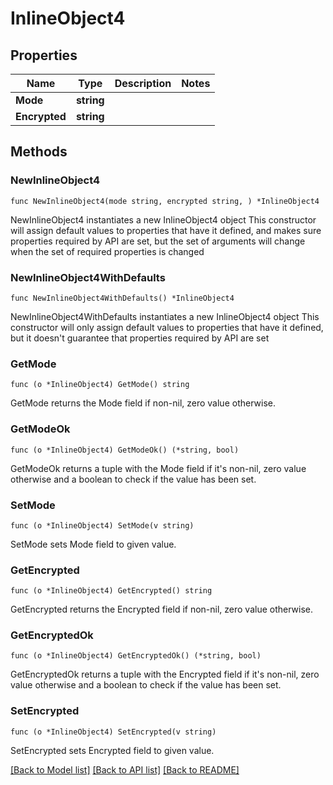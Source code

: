 # InlineObject4

## Properties

Name | Type | Description | Notes
------------ | ------------- | ------------- | -------------
**Mode** | **string** |  | 
**Encrypted** | **string** |  | 

## Methods

### NewInlineObject4

`func NewInlineObject4(mode string, encrypted string, ) *InlineObject4`

NewInlineObject4 instantiates a new InlineObject4 object
This constructor will assign default values to properties that have it defined,
and makes sure properties required by API are set, but the set of arguments
will change when the set of required properties is changed

### NewInlineObject4WithDefaults

`func NewInlineObject4WithDefaults() *InlineObject4`

NewInlineObject4WithDefaults instantiates a new InlineObject4 object
This constructor will only assign default values to properties that have it defined,
but it doesn't guarantee that properties required by API are set

### GetMode

`func (o *InlineObject4) GetMode() string`

GetMode returns the Mode field if non-nil, zero value otherwise.

### GetModeOk

`func (o *InlineObject4) GetModeOk() (*string, bool)`

GetModeOk returns a tuple with the Mode field if it's non-nil, zero value otherwise
and a boolean to check if the value has been set.

### SetMode

`func (o *InlineObject4) SetMode(v string)`

SetMode sets Mode field to given value.


### GetEncrypted

`func (o *InlineObject4) GetEncrypted() string`

GetEncrypted returns the Encrypted field if non-nil, zero value otherwise.

### GetEncryptedOk

`func (o *InlineObject4) GetEncryptedOk() (*string, bool)`

GetEncryptedOk returns a tuple with the Encrypted field if it's non-nil, zero value otherwise
and a boolean to check if the value has been set.

### SetEncrypted

`func (o *InlineObject4) SetEncrypted(v string)`

SetEncrypted sets Encrypted field to given value.



[[Back to Model list]](../README.md#documentation-for-models) [[Back to API list]](../README.md#documentation-for-api-endpoints) [[Back to README]](../README.md)


